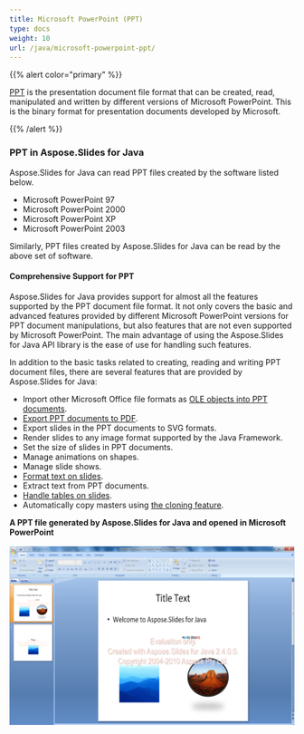 ```yaml
---
title: Microsoft PowerPoint (PPT)
type: docs
weight: 10
url: /java/microsoft-powerpoint-ppt/
---
```


{{% alert color="primary" %}} 

[PPT](http://en.wikipedia.org/wiki/Microsoft_PowerPoint) is the presentation document file format that can be created, read, manipulated and written by different versions of Microsoft PowerPoint. This is the binary format for presentation documents developed by Microsoft.

{{% /alert %}} 
### **PPT in Aspose.Slides for Java**
Aspose.Slides for Java can read PPT files created by the software listed below.

- Microsoft PowerPoint 97
- Microsoft PowerPoint 2000
- Microsoft PowerPoint XP
- Microsoft PowerPoint 2003

Similarly, PPT files created by Aspose.Slides for Java can be read by the above set of software.
#### **Comprehensive Support for PPT**
Aspose.Slides for Java provides support for almost all the features supported by the PPT document file format. It not only covers the basic and advanced features provided by different Microsoft PowerPoint versions for PPT document manipulations, but also features that are not even supported by Microsoft PowerPoint. The main advantage of using the Aspose.Slides for Java API library is the ease of use for handling such features.

In addition to the basic tasks related to creating, reading and writing PPT document files, there are several features that are provided by Aspose.Slides for Java:

- Import other Microsoft Office file formats as [OLE objects into PPT documents](/pages/createpage.action?spaceKey=slidesjava&title=Working+with+OLE+Object+Frames&linkCreation=true&fromPageId=9503195).
- [Export PPT documents to PDF](/slides/java/converting-presentation-to-pdf/).
- Export slides in the PPT documents to SVG formats.
- Render slides to any image format supported by the Java Framework.
- Set the size of slides in PPT documents.
- Manage animations on shapes.
- Manage slide shows.
- [Format text on slides](/pages/createpage.action?spaceKey=slidesjava&title=Working+with+Text+in+Presentation&linkCreation=true&fromPageId=9503195).
- Extract text from PPT documents.
- [Handle tables on slides](/pages/createpage.action?spaceKey=slidesjava&title=Working+with+Tables&linkCreation=true&fromPageId=9503195).
- Automatically copy masters using [the cloning feature](/pages/createpage.action?spaceKey=slidesjava&title=Cloning+Slides+in+Presentation&linkCreation=true&fromPageId=9503195).

**A PPT file generated by Aspose.Slides for Java and opened in Microsoft PowerPoint** 

![todo:image_alt_text](microsoft-powerpoint-ppt_1.png)
